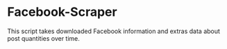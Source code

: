 # Facebook-Scraper
This script takes downloaded Facebook information and extras data about post quantities over time.
